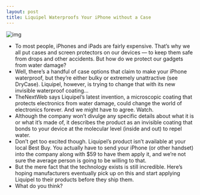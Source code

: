 ```yaml
---
layout: post
title: Liquipel Waterproofs Your iPhone without a Case
---
```

![img](http://media.idownloadblog.com/wp-content/uploads/2012/01/Liquipel_iPhone.jpg)
* To most people, iPhones and iPads are fairly expensive. That’s why we all put cases and screen protectors on our devices — to keep them safe from drops and other accidents. But how do we protect our gadgets from water damage?
* Well, there’s a handful of case options that claim to make your iPhone waterproof, but they’re either bulky or extremely unattractive (see DryCase). Liquipel, however, is trying to change that with its new invisible waterproof coating…
* TheNextWeb says Liquipel’s latest invention, a microscopic coating that protects electronics from water damage, could change the world of electronics forever. And we might have to agree. Watch.
* Although the company won’t divulge any specific details about what it is or what it’s made of, it describes the product as an invisible coating that bonds to your device at the molecular level (inside and out) to repel water.
* Don’t get too excited though. Liquipel’s product isn’t available at your local Best Buy. You actually have to send your iPhone (or other handset) into the company along with $59 to have them apply it, and we’re not sure the average person is going to be willing to that.
* But the mere fact that the technology exists is still incredible. Here’s hoping manufacturers eventually pick up on this and start applying Liquipel to their products before they ship them.
* What do you think?


